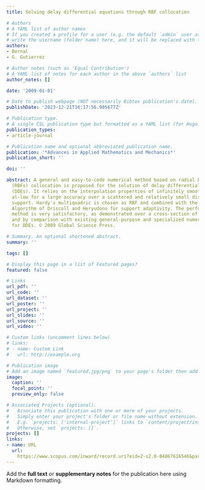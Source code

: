```yaml
---
title: Solving delay differential equations through RBF collocation

# Authors
# A YAML list of author names
# If you created a profile for a user (e.g. the default `admin` user at `content/authors/admin/`), 
# write the username (folder name) here, and it will be replaced with their full name and linked to their profile.
authors:
- Bernal
- G. Gutierrez

# Author notes (such as 'Equal Contribution')
# A YAML list of notes for each author in the above `authors` list
author_notes: []

date: '2009-01-01'

# Date to publish webpage (NOT necessarily Bibtex publication's date).
publishDate: '2023-12-21T16:17:56.905677Z'

# Publication type.
# A single CSL publication type but formatted as a YAML list (for Hugo requirements).
publication_types:
- article-journal

# Publication name and optional abbreviated publication name.
publication: '*Advances in Applied Mathematics and Mechanics*'
publication_short: ''

doi: ''

abstract: A general and easy-to-code numerical method based on radial basis functions
  (RBFs) collocation is proposed for the solution of delay differential equations
  (DDEs). It relies on the interpolation properties of infinitely smooth RBFs, which
  al-low for a large accuracy over a scattered and relatively small discretization
  support. Hardy's multiquadric is chosen as RBF and combined with the Residual Subsampling
  Algorithm of Driscoll and Heryudono for support adaptivity. The performance of the
  method is very satisfactory, as demonstrated over a cross-section of benchmark DDEs,
  and by comparison with existing general-purpose and specialized numerical schemes
  for DDEs. © 2009 Global Science Press.

# Summary. An optional shortened abstract.
summary: ''

tags: []

# Display this page in a list of Featured pages?
featured: false

# Links
url_pdf: ''
url_code: ''
url_dataset: ''
url_poster: ''
url_project: ''
url_slides: ''
url_source: ''
url_video: ''

# Custom links (uncomment lines below)
# links:
# - name: Custom Link
#   url: http://example.org

# Publication image
# Add an image named `featured.jpg/png` to your page's folder then add a caption below.
image:
  caption: ''
  focal_point: ''
  preview_only: false

# Associated Projects (optional).
#   Associate this publication with one or more of your projects.
#   Simply enter your project's folder or file name without extension.
#   E.g. `projects: ['internal-project']` links to `content/project/internal-project/index.md`.
#   Otherwise, set `projects: []`.
projects: []
links:
- name: URL
  url: 
    https://www.scopus.com/inward/record.uri?eid=2-s2.0-84867616546&partnerID=40&md5=e8aba78eb02781ffb89c631dd12afd0d
---
```


Add the **full text** or **supplementary notes** for the publication here using Markdown formatting.
